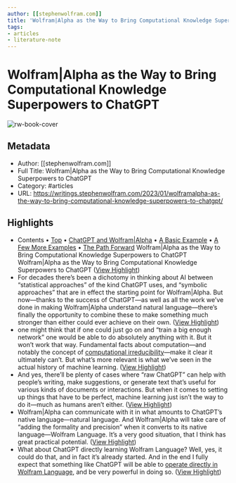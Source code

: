 ```yaml
---
author: [[stephenwolfram.com]]
title: 'Wolfram|Alpha as the Way to Bring Computational Knowledge Superpowers to ChatGPT'
tags: 
- articles
- literature-note
---
```

# Wolfram|Alpha as the Way to Bring Computational Knowledge Superpowers to ChatGPT

![rw-book-cover](https://content.wolfram.com/uploads/sites/43/2023/01/ChatGPT-hero-v4.png)

## Metadata
- Author: [[stephenwolfram.com]]
- Full Title: Wolfram|Alpha as the Way to Bring Computational Knowledge Superpowers to ChatGPT
- Category: #articles
- URL: https://writings.stephenwolfram.com/2023/01/wolframalpha-as-the-way-to-bring-computational-knowledge-superpowers-to-chatgpt/

## Highlights
- Contents
  • [Top](https://writings.stephenwolfram.com/2023/01/wolframalpha-as-the-way-to-bring-computational-knowledge-superpowers-to-chatgpt#top)
  • [ChatGPT and Wolfram|Alpha](https://writings.stephenwolfram.com/2023/01/wolframalpha-as-the-way-to-bring-computational-knowledge-superpowers-to-chatgpt#chatgpt-and-wolfram|alpha)
  • [A Basic Example](https://writings.stephenwolfram.com/2023/01/wolframalpha-as-the-way-to-bring-computational-knowledge-superpowers-to-chatgpt#a-basic-example)
  • [A Few More Examples](https://writings.stephenwolfram.com/2023/01/wolframalpha-as-the-way-to-bring-computational-knowledge-superpowers-to-chatgpt#a-few-more-examples)
  • [The Path Forward](https://writings.stephenwolfram.com/2023/01/wolframalpha-as-the-way-to-bring-computational-knowledge-superpowers-to-chatgpt#the-path-forward)
  Wolfram|Alpha as the Way to Bring Computational Knowledge Superpowers to ChatGPT
  Wolfram|Alpha as the Way to Bring Computational Knowledge Superpowers to ChatGPT ([View Highlight](https://read.readwise.io/read/01grxsqamrhb8w92df7rxbdvsx))
- For decades there’s been a dichotomy in thinking about AI between “statistical approaches” of the kind ChatGPT uses, and “symbolic approaches” that are in effect the starting point for Wolfram|Alpha. But now—thanks to the success of ChatGPT—as well as all the work we’ve done in making Wolfram|Alpha understand natural language—there’s finally the opportunity to combine these to make something much stronger than either could ever achieve on their own. ([View Highlight](https://read.readwise.io/read/01grv9x2xegdjzdcg9jzrevhey))
- one might think that if one could just go on and “train a big enough network” one would be able to do absolutely anything with it. But it won’t work that way. Fundamental facts about computation—and notably the concept of [computational irreducibility](https://www.wolframscience.com/nks/chap-12--the-principle-of-computational-equivalence#sect-12-6--computational-irreducibility)—make it clear it ultimately can’t. But what’s more relevant is what we’ve seen in the actual history of machine learning. ([View Highlight](https://read.readwise.io/read/01grva7n2n5xw4rfqcp8fc6t72))
- And yes, there’ll be plenty of cases where “raw ChatGPT” can help with people’s writing, make suggestions, or generate text that’s useful for various kinds of documents or interactions. But when it comes to setting up things that have to be perfect, machine learning just isn’t the way to do it—much as humans aren’t either. ([View Highlight](https://read.readwise.io/read/01grva821x2dtsd7qwbxzktex7))
- Wolfram|Alpha can communicate with it in what amounts to ChatGPT’s native language—natural language. And Wolfram|Alpha will take care of “adding the formality and precision” when it converts to its native language—Wolfram Language. It’s a very good situation, that I think has great practical potential. ([View Highlight](https://read.readwise.io/read/01grva9nsnacg93ne9fz5jv07g))
- What about ChatGPT directly learning Wolfram Language? Well, yes, it could do that, and in fact it’s already started. And in the end I fully expect that something like ChatGPT will be able to [operate directly in Wolfram Language](https://writings.stephenwolfram.com/2015/11/how-should-we-talk-to-ais/), and be very powerful in doing so. ([View Highlight](https://read.readwise.io/read/01grvaa8w0t11grxx75c9c26t1))
